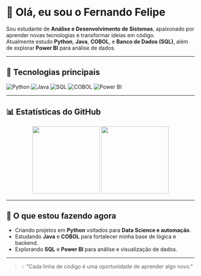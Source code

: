 # 👋 Olá, eu sou o Fernando Felipe

Sou estudante de **Análise e Desenvolvimento de Sistemas**, apaixonado por aprender novas tecnologias e transformar ideias em código.  
Atualmente estudo **Python**, **Java**, **COBOL**, e **Banco de Dados (SQL)**, além de explorar **Power BI** para análise de dados.

---

## 🧠 Tecnologias principais
<p>
  <img alt="Python" src="https://img.shields.io/badge/-Python-3776AB?style=for-the-badge&logo=python&logoColor=white" />
  <img alt="Java" src="https://img.shields.io/badge/-Java-007396?style=for-the-badge&logo=openjdk&logoColor=white" />
  <img alt="SQL" src="https://img.shields.io/badge/-SQL-4479A1?style=for-the-badge&logo=mysql&logoColor=white" />
  <img alt="COBOL" src="https://img.shields.io/badge/-COBOL-00599C?style=for-the-badge&logo=suse&logoColor=white" />
  <img alt="Power BI" src="https://img.shields.io/badge/-Power%20BI-F2C811?style=for-the-badge&logo=powerbi&logoColor=black" />
</p>

---

## 📊 Estatísticas do GitHub

<p align="center">
  <img height="180em" src="https://github-readme-stats.vercel.app/api?username=Fernando-Felipe&show_icons=true&theme=tokyonight&count_private=true" />
  <img height="180em" src="https://github-readme-stats.vercel.app/api/top-langs/?username=Fernando-Felipe&layout=compact&langs_count=6&theme=tokyonight" />
</p>

---

## 🚀 O que estou fazendo agora
- Criando projetos em **Python** voltados para **Data Science e automação**.  
- Estudando **Java** e **COBOL** para fortalecer minha base de lógica e backend.  
- Explorando **SQL** e **Power BI** para análise e visualização de dados.  

---

> 💡 "Cada linha de código é uma oportunidade de aprender algo novo."
